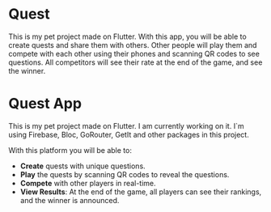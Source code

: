 # Quest

This is my pet project made on Flutter. With this app, you will be able to create quests and share them with others. Other people will play them and compete with each other using their phones and scanning QR codes to see questions. All competitors will see their rate at the end of the game, and see the winner. 
# Quest App

This is my pet project made on Flutter. I am currently working on it. I`m using Firebase, Bloc, GoRouter, GetIt and other packages in this project.

With this platform you will be able to:

- **Create** quests with unique questions.
- **Play** the quests by scanning QR codes to reveal the questions.
- **Compete** with other players in real-time.
- **View Results**: At the end of the game, all players can see their rankings, and the winner is announced.
